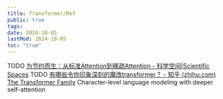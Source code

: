 ```yaml
---
title: Transformer/Ref
public: true
tags:
date: 2024-10-05
lastMod: 2024-10-05
toc: "true"
---
```


TODO [为节约而生：从标准Attention到稀疏Attention - 科学空间|Scientific Spaces](https://spaces.ac.cn/archives/6853)
TODO [有哪些令你印象深刻的魔改transformer？ - 知乎 (zhihu.com)](https://www.zhihu.com/question/349958732)
[The Transformer Family](https://lilianweng.github.io/lil-log/2020/04/07/the-transformer-family.html)
Character-level language modeling with deeper self-attention
